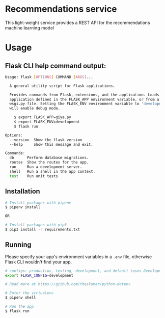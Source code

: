 # Recommendations service

This light-weight service provides a REST API for the recommendations machine learning model

# Usage

## Flask CLI help command output:
```sh
Usage: flask [OPTIONS] COMMAND [ARGS]...

  A general utility script for Flask applications.

  Provides commands from Flask, extensions, and the application. Loads the
  application defined in the FLASK_APP environment variable, or from a
  wsgi.py file. Setting the FLASK_ENV environment variable to 'development'
  will enable debug mode.

    $ export FLASK_APP=giya.py
    $ export FLASK_ENV=development
    $ flask run

Options:
  --version  Show the flask version
  --help     Show this message and exit.

Commands:
  db      Perform database migrations.
  routes  Show the routes for the app.
  run     Run a development server.
  shell   Run a shell in the app context.
  test    Run unit tests
```

## Installation
```sh
# Install packages with pipenv
$ pipenv install

OR

# Install packages with pip3
$ pip3 install -r requirements.txt
```

## Running
Please specify your app's environment variables in a `.env` file, otherwise Flask CLI wouldn't find your app.

```sh
# configs: production, testing, development, and default (uses DevelopmentConfig)
export FLASK_CONFIG=development

# Read more at https://github.com/theskumar/python-dotenv
```

```sh
# Enter the virtualenv
$ pipenv shell

# Run the app
$ flask run
```
